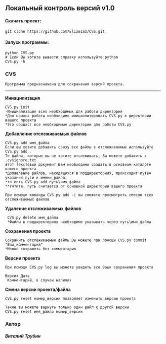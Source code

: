 ## Локальный контроль версий v1.0
    

#### Скачать проект:
    git clone https://github.com/Elizeiaz/CVS.git


#### Запуск программы:
    python CVS.py
    # Если Вы хотите вывести справку используйте python 
    CVS.py -h 

### CVS
    Программа предназначена для сохранения версий проекта.
    
____
    
__Иниацилизация__

    CVS.py init
    -Инициализация всех необходимых для работы директорий
    *Для начала работы необходимо инициализировать CVS.py в директории вашего проекта
    *Это создаст все необходимые директории для работы CVS.py 
    
__Добавление отслеживаемых файлов__

    CVS.py add имя_файла
    Если вы хотите добавить сразу все файлы в отслеживаемые используйте CVS.py add .
    Те файлы, которые вы не хотите отслеживать, Вы можете добавить в .cvsignore.txt
    Этот текстовый документ Вам необходимо создать в основном каталоге вашего проекта
    *Добавление файлов, находящихся в поддиректориях, происходит путём указания пути и имени_файла,
    *то есть CVS.py add путь\имя_файла
    **Учтите, путь считается от основной директории вашего проекта
    
    При помощи команды CVS.py add -i вы сможете просмотреть список всех отслеживаемых файлов
    
__Удаление отслеживаемых файлов__

     CVS.py delete имя_файла
     *Файлы в поддиректориях необходимо указывать через путь\имя_файла
     
__Сохранения проекта__

    Сохранить отслеживаемые файлы Вы можете при помощи CVS.py commit "Ваш_комментарий"
    *Можно сохранять без комментария

__Версии проекта__

    При помощи CVS.py log вы можете увидеть все Ваши сохранения проекта
    
    Версия Дата 
     Комментарий, в случаи наличия

__Смена версии проекта/файла__

    CVS.py reset номер_версии позволяет изменить версию проекта
    
    Также вы можете вернуть только один файл к другой версии
    CVS.py reset имя_файла номер_версии



### Автор
##### Виталий Трубин
